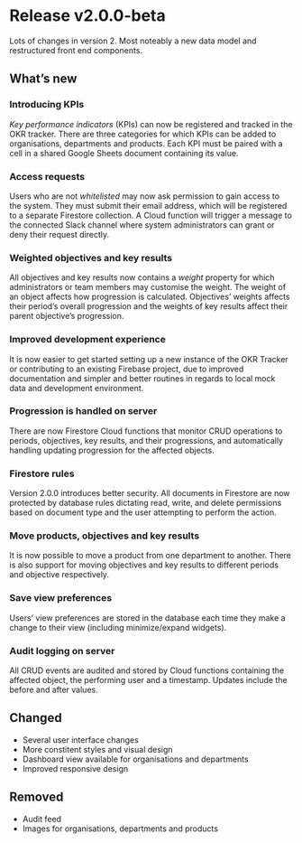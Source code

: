 # Release v2.0.0-beta

Lots of changes in version 2. Most noteably a new data model and restructured front end components.

## What’s new

### Introducing KPIs

_Key performance indicators_ (KPIs) can now be registered and tracked in the OKR tracker. There are three categories for which KPIs can be added to organisations, departments and products. Each KPI must be paired with a cell in a shared Google Sheets document containing its value.

### Access requests

Users who are not _whitelisted_ may now ask permission to gain access to the system. They must submit their email address, which will be registered to a separate Firestore collection. A Cloud function will trigger a message to the connected Slack channel where system administrators can grant or deny their request directly.

### Weighted objectives and key results

All objectives and key results now contains a _weight_ property for which administrators or team members may customise the weight. The weight of an object affects how progression is calculated. Objectives’ weights affects their period’s overall progression and the weights of key results affect their parent objective’s progression.

### Improved development experience

It is now easier to get started setting up a new instance of the OKR Tracker or contributing to an existing Firebase project, due to improved documentation and simpler and better routines in regards to local mock data and development environment.

### Progression is handled on server

There are now Firestore Cloud functions that monitor CRUD operations to periods, objectives, key results, and their progressions, and automatically handling updating progression for the affected objects.

### Firestore rules

Version 2.0.0 introduces better security. All documents in Firestore are now protected by database rules dictating read, write, and delete permissions based on document type and the user attempting to perform the action.

### Move products, objectives and key results

It is now possible to move a product from one department to another. There is also support for moving objectives and key results to different periods and objective respectively.

### Save view preferences

Users’ view preferences are stored in the database each time they make a change to their view (including minimize/expand widgets).

### Audit logging on server

All CRUD events are audited and stored by Cloud functions containing the affected object, the performing user and a timestamp. Updates include the before and after values.

## Changed

- Several user interface changes
- More constitent styles and visual design
- Dashboard view available for organisations and departments
- Improved responsive design

## Removed

- Audit feed
- Images for organisations, departments and products
